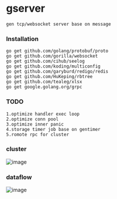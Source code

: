 # gserver
```
gen tcp/websocket server base on message
```
### Installation
```
go get github.com/golang/protobuf/proto
go get github.com/gorilla/websocket
go get github.com/cihub/seelog
go get github.com/koding/multiconfig
go get github.com/garyburd/redigo/redis
go get github.com/HuKeping/rbtree
go get github.com/tealeg/xlsx
go get google.golang.org/grpc
```
### TODO
```
1.optimize handler exec loop
2.optimize conn pool
3.optimize inner panic
4.storage timer job base on gentimer
5.romote rpc for cluster
```
### cluster
![image](https://github.com/gfandada/gserver/blob/master/png/cluster.png)
### dataflow
![image](https://github.com/gfandada/gserver/blob/master/png/dataflow.png)
